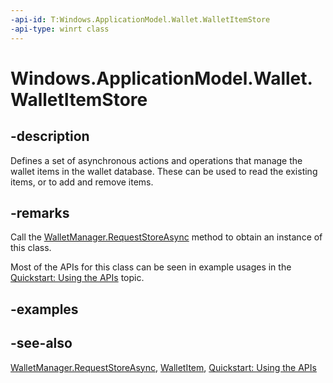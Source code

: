 ```yaml
---
-api-id: T:Windows.ApplicationModel.Wallet.WalletItemStore
-api-type: winrt class
---
```


<!-- Class syntax.
public class WalletItemStore : Windows.ApplicationModel.Wallet.IWalletItemStore
-->

# Windows.ApplicationModel.Wallet.WalletItemStore

## -description
Defines a set of asynchronous actions and operations that manage the wallet items in the wallet database. These can be used to read the existing items, or to add and remove items.

## -remarks
Call the [WalletManager.RequestStoreAsync](walletmanager_requeststoreasync_428591920.md) method to obtain an instance of this class.

Most of the APIs for this class can be seen in example usages in the [Quickstart: Using the   APIs](https://docs.microsoft.com/previous-versions/windows/apps/dn631257(v=win.10)) topic.

## -examples

## -see-also
[WalletManager.RequestStoreAsync](walletmanager_requeststoreasync_428591920.md), [WalletItem](walletitem.md), [Quickstart: Using the   APIs](https://docs.microsoft.com/previous-versions/windows/apps/dn631257(v=win.10))
